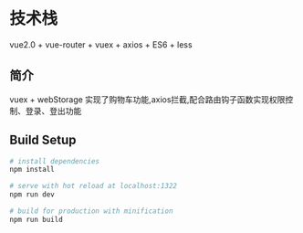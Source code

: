 # 技术栈

vue2.0 + vue-router + vuex + axios  + ES6 + less

## 简介

vuex + webStorage 实现了购物车功能,axios拦截,配合路由钩子函数实现权限控制、登录、登出功能 

## Build Setup

``` bash
# install dependencies
npm install

# serve with hot reload at localhost:1322
npm run dev

# build for production with minification
npm run build
